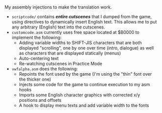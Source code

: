 My assembly injections to make the translation work.

* `scriptcode/` contains ***entire cutscenes*** that I dumped from the game, using directives to dynamically insert English text. This allows me to put any arbitrary (English) text into the cutscenes.
* `customcode.asm` currently uses free space located at $B0000 to implement the following:
  * Adding variable widths to SHIFT-JIS characters that are both displayed "scrolling", one by one over time (intro, dialogue) as well as characters that are displayed statically (menus)
  * Auto-centering text
  * Re-watching cutscenes in Practice Mode
* `vwfalpha.asm` does the following:
  * Repoints the font used by the game (I'm using the "thin" font over the thicker one)
  * Injects some code for the game to continue execution to my asm hooks
  * Imports some English character graphics with corrected x/y positions and offsets
  * A hook to display menu texts and add variable width to the fonts